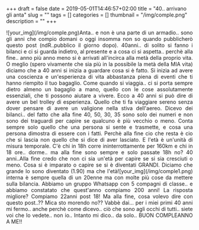 +++
draft = false
date = 2019-05-01T14:46:57+02:00
title = "40.. arrivano gli anta"
slug = ""
tags = []
categories = []
thumbnail = "/img/comple.png"
description = ""
+++
<DIV  style="float:left;">![your_img](/img/comple.png)</DIV>
<DIV align="justify">
Anta.. e non è una parte di un armadio.. sono gli anni che compio domani o oggi insomma non so quando pubblicherò questo post (ndR..pubblico il giorno dopo).
40anni.. di solito si fanno i bilanci e ci si guarda indietro, al presente e a cosa ci si aspetta.. perchè alla fine.. anno più anno meno si è arrivati all'incirca alla metà della proprio vita. O meglio (spero vivamente che sia più in la possibile la metà della MIA vita) diciamo che a 40 anni si inizia a guardare cosa si è fatto. Si inizia ad avere una coscienza e un'esperienza di vita abbastanza piena di eventi che ti hanno riempito il tuo bagaglio.
Come quando si viaggia.. ci si porta sempre dietro almeno un bagaglio a mano, quello con le cose assolutamente essenziali, che ti possono aiutare a vivere. Ecco a 40 anni si può dire di avere un bel trolley di esperienza. Quello che ti fa viaggiare sereno senza dover pensare di avere un valigione nella stiva dell'aereo. Dicevo dei bilanci.. del fatto che alla fine 40, 50, 30, 35 sono solo dei numeri e non sono dei traguardi per capire se qualcuno è più vecchio o meno. Conta sempre solo quello che una persona si sente e trasmette, e cosa una persona dimostra di essere con i fatti. Perchè alla fine cio che resta è cio che si lascia non quello che si dice di aver lasciato. E l'età è un'unità di misura temporale. C'è chi in 18h corre ininterrottamente per 160km e chi in 18 ore.. dorme.. ma alla fine sono sempre e solo passate 18h no?
40 anni..Alla fine credo che non ci sia un'età per capire se si sia cresciuti o meno. Cosa si è imparato o capire se si è diventati GRANDI.
<DIV  style="float:right;">![your_img](/img/comple1.png)</DIV>
Diciamo che grande lo sono diventato (1.90) ma che l'età interna è sempre quella di un 20enne ma con molte più cose da mettere sulla bilancia. Abbiamo un gruppo Whatsapp con 5 compagni di classe.. e abbiamo constatato che quest'anno compiamo 200 anni! La risposta migliore? Compiamo 22anni post 18!
Ma alla fine, cosa volevo dire con questo post..?? Mica sto morendo no??
Vabbè dai... per i miei primi 40 anni mi fermo.. anche perchè come dicevo.. ciò che sono agli occhi di tutti.. siete voi che lo vedete.. non io..
Intanto mi dico.. da solo.. BUON COMPLEANNO A ME!!
